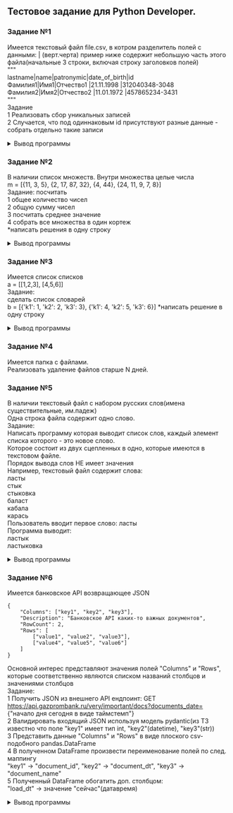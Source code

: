 ## Тестовое задание для Python Developer.

### Задание №1
Имеется текстовый файл file.csv, в котром разделитель полей с данными: | (верт.черта)
пример ниже содержит небольшую часть этого файла(начальные 3 строки, включая строку заголовков полей)  
"""  
lastname|name|patronymic|date_of_birth|id  
Фамилия1|Имя1|Отчество1 |21.11.1998 |312040348-3048  
Фамилия2|Имя2|Отчество2 |11.01.1972 |457865234-3431  
"""  
Задание  
1 Реализовать сбор уникальных записей  
2 Случается, что под одиннаковым id присутствуют разные данные - собрать отдельно такие записи  
<details><summary>Вывод программы</summary>

```
(.venv) PS C:\Python\test_gpb> python 1.py
Уникальные записи:
{'lastname': 'Фамилия1', 'name': 'Имя1', 'patronymic': 'Отчество1 ', 'date_of_birth': '21.11.1998 ', 'id': '312040348-3048'}
{'lastname': 'Фамилия2', 'name': 'Имя2', 'patronymic': 'Отчество2 ', 'date_of_birth': '11.01.1972 ', 'id': '457865234-3431'}

Записи с дублирующимися ID:
ID: 312040348-3048
{'lastname': 'Фамилия3', 'name': 'Имя3', 'patronymic': 'Отчество3 ', 'date_of_birth': '21.11.1998 ', 'id': '312040348-3048'}
{'lastname': 'Фамилия1', 'name': 'Имя1', 'patronymic': 'Отчество1 ', 'date_of_birth': '21.11.1998 ', 'id': '312040348-3048'}
```
</details>

### Задание №2
В наличии список множеств. Внутри множества целые числа  
m = [{11, 3, 5}, {2, 17, 87, 32}, {4, 44}, {24, 11, 9, 7, 8}]  
Задание: посчитать  
1 общее количество чисел  
2 общую сумму чисел  
3 посчитать среднее значение  
4 собрать все множества в один кортеж  
*написать решения в одну строку  

<details><summary>Вывод программы</summary>

```
(.venv) PS C:\Python\test_gpb> python 2.py
Общее количество чисел: 14
Общая сумма чисел: 264
Среднее значение: 18.857142857142858
Все множества в одном кортеже: (32, 2, 3, 4, 5, 7, 8, 9, 11, 44, 17, 87, 24)
```
</details>

### Задание №3  
Имеется список списков  
a = [[1,2,3], [4,5,6]]  
Задание:  
сделать список словарей  
b = [{'k1': 1, 'k2': 2, 'k3': 3}, {'k1': 4, 'k2': 5, 'k3': 6}] 
*написать решение в одну строку  
<details><summary>Вывод программы</summary>

```
(.venv) PS C:\Python\test_gpb> python 3.py
[{'k1': 1, 'k2': 2, 'k3': 3}, {'k1': 4, 'k2': 5, 'k3': 6}]

Решение в одну строчку: [{'k1': 1, 'k2': 2, 'k3': 3}, {'k1': 4, 'k2': 5, 'k3': 6}]
```
</details>

### Задание №4  
Имеется папка с файлами.  
Реализовать удаление файлов старше N дней.  


### Задание №5  
В наличии текстовый файл с набором русских слов(имена существительные, им.падеж)  
Одна строка файла содержит одно слово.  
Задание:  
Написать программу которая выводит список слов, каждый элемент списка которого - это новое слово.  
Которое состоит из двух сцепленных в одно, которые имеются в текстовом файле.  
Порядок вывода слов НЕ имеет значения  
Например, текстовый файл содержит слова:  
ласты  
стык  
стыковка  
баласт  
кабала  
карась  
Пользователь вводит первое слово: ласты  
Программа выводит:  
ластык  
ластыковка  
<details><summary>Вывод программы</summary>

```
(.venv) PS C:\Python\test_gpb> python 5.py
Введите первое слово: пчк
пчкласты
пчкстык
пчкстыковка
пчкбаласт
пчккабала
пчккарась
```
</details>

### Задание №6  
Имеется банковское API возвращающее JSON  
```
{  
    "Columns": ["key1", "key2", "key3"],  
    "Description": "Банковское API каких-то важных документов",  
    "RowCount": 2,  
    "Rows": [  
        ["value1", "value2", "value3"],  
        ["value4", "value5", "value6"]  
    ]  
}
```
Основной интерес представляют значения полей "Columns" и "Rows",
которые соответственно являются списком названий столбцов и значениями столбцов  
Задание:  
1 Получить JSON из внешнего API ендпоинт: 
GET https://api.gazprombank.ru/very/important/docs?documents_date=
{"начало дня сегодня в виде таймстемп"}  
2 Валидировать входящий JSON используя модель pydantic(из ТЗ известно что поле "key1" имеет тип int, "key2"(datetime), "key3"(str))  
3 Представить данные "Columns" и "Rows" в виде плоского csv-подобного pandas.DataFrame  
4 В полученном DataFrame произвести переименование полей по след. маппингу  
"key1" -> "document_id", "key2" -> "document_dt", "key3" -> "document_name"  
5 Полученный DataFrame обогатить доп. столбцом:  
"load_dt" -> значение "сейчас"(датавремя)  
<details><summary>Вывод программы</summary>
Привет
</details>